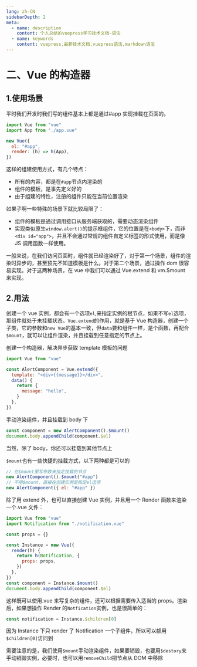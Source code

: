 ```yaml
---
lang: zh-CN
sidebarDepth: 2
meta:
  - name: description
    content: 个人总结的vuepress学习技术文档-语法
  - name: keywords
    content: vuepress,最新技术文档,vuepress语法,markdown语法
---
```

# 二、Vue 的构造器
## 1.使用场景
平时我们开发时我们写的组件基本上都是通过#app 实现挂载在页面的。
```js
import Vue from "vue"
import App from "./app.vue"

new Vue({
  el: "#app",
  render: (h) => h(App),
})
```
这样的组建使用方式，有几个特点：
- 所有的内容，都是在`#app`节点内渲染的
- 组件的模板，是事先定义好的
- 由于组建的特性，注册的组件只能在当前位置渲染

如果子啊一些特殊的场景下就比较局限了：

- 组件的模板是通过调用接口从服务端获取的，需要动态渲染组件
- 实现类似原生`window.alert()`的提示框组件，它的位置是在`<body>`下，而非`<div id="app">`，并且不会通过常规的组件自定义标签的形式使用，而是像 JS 调用函数一样使用。

一般来说，在我们访问页面时，组件就已经渲染好了，对于第一个场景，组件的渲染时异步的，甚至预先不知道模板是什么。对于第二个场景，通过操作 dom 很容易实现。对于这两种场景，在 vue 中我们可以通过 Vue.extend 和 vm.\$mount
来实现。
## 2.用法

创建一个 vue 实例，都会有一个选项`el`,来指定实例的根节点，如果不写`el`选项，那组件就处于未挂载状态。`Vue.extend`的作用，就是基于 Vue 构造器，创建一个子类，它的参数和`new Vue`的基本一致，但`data`要和组件一样，是个函数，再配合`$mount`，就可以让组件渲染，并且挂载到任意指定的节点上。

创建一个构造器，解决异步获取 template 模板的问题

```js
import Vue from "vue"

const AlertComponent = Vue.extend({
  template: "<div>{{message}}</div>",
  data() {
    return {
      message: "hello",
    }
  },
})
```

手动渲染组件，并且挂载到 body 下

```js
const component = new AlertComponent().$mount()
document.body.appendChild(component.$el)
```

当然，除了 body，你还可以挂载到其他节点上

`$mount`也有一些快捷的挂载方式，以下两种都是可以的

```js
// 在$mount里写参数来指定挂载的节点
new AlertComponent().$mount("#app")
// 不用$mount，直接在创建实例是指定el选项
new AlertComponent({ el: "#app" })
```

除了用 extend 外，也可以直接创建 Vue 实例，并且用一个 Render 函数来渲染一个.vue 文件：

```js
import Vue from "vue"
import Notification from "./notification.vue"

const props = {}

const Instance = new Vue({
  render(h) {
    return h(Notification, {
      props: props,
    })
  },
})
const component = Instance.$mount()
document.body.appendChild(component.$el)
```

这样既可以使用.vue 来写复杂的组件，还可以根据需要传入适当的 props。渲染后，如果想操作 Render 的`Notfication`实例，也是很简单的：

```js
const notification = Instance.$children[0]
```

因为 Instance 下只 render 了 Notification 一个子组件，所以可以额用`$children[0]`访问到

需要注意的是，我们使用`$mount`手动渲染组件，如果要销毁，也要用`$destory`来手动销毁实例，必要时，也可以用`removeChild`把节点从 DOM 中移除
